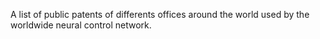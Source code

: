 A list of public patents of differents offices around the world used by the worldwide neural control network.
